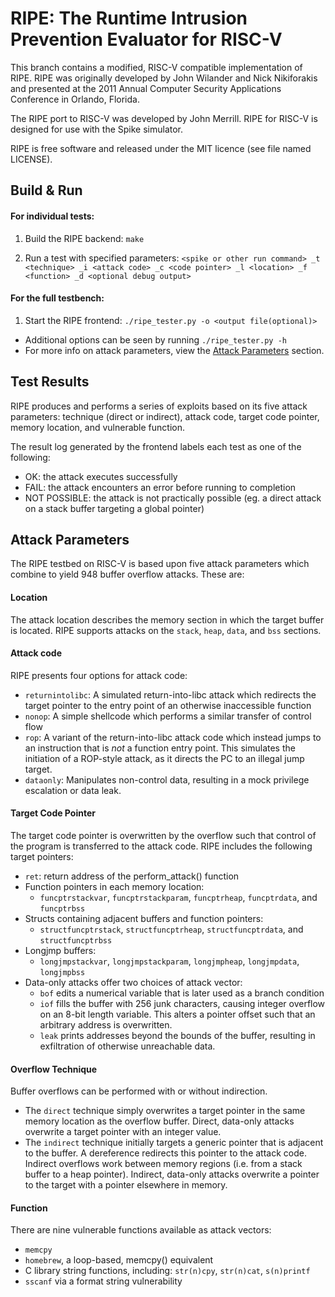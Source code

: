 # RIPE: The Runtime Intrusion Prevention Evaluator for RISC-V

This branch contains a modified, RISC-V compatible implementation of RIPE.
RIPE was originally developed by John Wilander and Nick Nikiforakis and presented
at the 2011 Annual Computer Security Applications Conference in Orlando, Florida.

The RIPE port to RISC-V was developed by John Merrill.
RIPE for RISC-V is designed for use with the Spike simulator.

RIPE is free software and released under the MIT licence (see file named LICENSE).

## Build & Run

#### For individual tests:

1. Build the RIPE backend: `make`

2. Run a test with specified parameters: `<spike or other run command> _t <technique> _i <attack code> _c <code pointer> _l <location> _f <function> _d <optional debug output>`

#### For the full testbench:

1. Start the RIPE frontend: `./ripe_tester.py -o <output file(optional)>`

- Additional options can be seen by running `./ripe_tester.py -h`
- For more info on attack parameters, view the [Attack Parameters](#attack-parameters) section.

## Test Results

RIPE produces and performs a series of exploits based on its five attack parameters: technique (direct or indirect), attack code, target code pointer, memory location, and vulnerable function.

The result log generated by the frontend labels each test as one of the following:
  - OK: the attack executes successfully
  - FAIL: the attack encounters an error before running to completion
  - NOT POSSIBLE: the attack is not practically possible (eg. a direct attack on a stack buffer targeting a global pointer)
  
## Attack Parameters

The RIPE testbed on RISC-V is based upon five attack parameters which combine to yield 948 buffer overflow attacks. These are:

#### Location

The attack location describes the memory section in which the target buffer is located. RIPE supports attacks on the `stack`, `heap`, `data`, and `bss` sections.

#### Attack code

RIPE presents four options for attack code:
- `returnintolibc`: A simulated return-into-libc attack which redirects the target pointer to the entry point of an otherwise inaccessible function
- `nonop`: A simple shellcode which performs a similar transfer of control flow
- `rop`: A variant of the return-into-libc attack code which instead jumps to an instruction that is *not* a function entry point. This simulates the initiation of a ROP-style attack, as it directs the PC to an illegal jump target.
- `dataonly`: Manipulates non-control data, resulting in a mock privilege escalation or data leak.

#### Target Code Pointer

The target code pointer is overwritten by the overflow such that control of the program is transferred to the attack code. RIPE includes the following target pointers:

- `ret`: return address of the perform_attack() function
- Function pointers in each memory location:
  - `funcptrstackvar`, `funcptrstackparam`, `funcptrheap`, `funcptrdata`, and `funcptrbss`
- Structs containing adjacent buffers and function pointers:
  - `structfuncptrstack`, `structfuncptrheap`, `structfuncptrdata`, and `structfuncptrbss`
- Longjmp buffers:
  - `longjmpstackvar`, `longjmpstackparam`, `longjmpheap`, `longjmpdata`, `longjmpbss`
- Data-only attacks offer two choices of attack vector:
  - `bof` edits a numerical variable that is later used as a branch condition
  - `iof` fills the buffer with 256 junk characters, causing integer overflow on an 8-bit length variable. This alters a pointer offset such that an arbitrary address is overwritten.
  - `leak` prints addresses beyond the bounds of the buffer, resulting in exfiltration of otherwise unreachable data.

#### Overflow Technique

Buffer overflows can be performed with or without indirection. 
- The `direct` technique simply overwrites a target pointer in the same memory location as the overflow buffer. Direct, data-only attacks overwrite a target pointer with an integer value.
- The `indirect` technique initially targets a generic pointer that is adjacent to the buffer. A dereference redirects this pointer to the attack code. Indirect overflows work between memory regions (i.e. from a stack buffer to a heap pointer). Indirect, data-only attacks overwrite a pointer to the target with a pointer elsewhere in memory.

#### Function

There are nine vulnerable functions available as attack vectors:

- `memcpy`
- `homebrew`, a loop-based, memcpy() equivalent
- C library string functions, including: `str(n)cpy`, `str(n)cat`, `s(n)printf` 
- `sscanf` via a format string vulnerability
